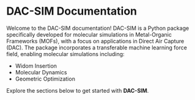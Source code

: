# DAC-SIM Documentation

Welcome to the DAC-SIM documentation! DAC-SIM is a Python package specifically developed for molecular simulations in Metal-Organic Frameworks (MOFs), with a focus on applications in Direct Air Capture (DAC). The package incorporates a transferable machine learning force field, enabling molecular simulations including:

- Widom Insertion
- Molecular Dynamics
- Geometric Optimization

Explore the sections below to get started with **DAC-SIM**.

```{tableofcontents}
```
